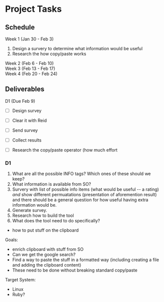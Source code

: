 # Project Tasks

## Schedule
Week 1 (Jan 30 - Feb 3)  
 1. Design a survery to determine what information would be useful  
 2. Research the how copy/paste works
 
Week 2 (Feb 6 - Feb 10)  
Week 3 (Feb 13 - Feb 17)  
Week 4 (Feb 20 - Feb 24)
 
## Deliverables
D1 (Due Feb 9)  
 - [ ] Design survey
 - [ ] Clear it with Reid
 - [ ] Send survey
 - [ ] Collect results
 - [ ] Research the copy/paste operator (how much effort
 
 
### D1
 1. What are all the possible INFO tags? Which ones of these should we keep?
 1. What information is available from SO?
 2. Survery with list of possible info items (what would be useful -- a rating) _and_ show different permuatations (presentation of aforemention result) and there should be a general question for how useful having extra information would be.
 3. Generate survey.
 4. Research how to build the tool
 5. What does the tool need to do specifically?
   - how to put stuff on the clipboard 
 
 Goals:
  - enrich clipboard with stuff from SO
  - Can we get the google search?
  - Find a way to paste the stuff in a formatted way (including creating a file and adding the clipboard content)
  - These need to be done without breaking standard copy/paste
  
 Target System:
   - Linux
   - Ruby?
  
